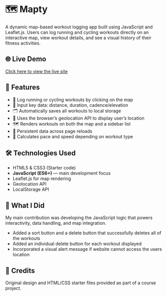 # 🗺️ Mapty

A dynamic map-based workout logging app built using JavaScript and Leaflet.js. Users can log running and cycling workouts directly on an interactive map, view workout details, and see a visual history of their fitness activities.

## 🌐 Live Demo

[Click here to view the live site](https://sofiaborodaenko.github.io/mapty/)

## 🚀 Features

- 📍 Log running or cycling workouts by clicking on the map
- 🧮 Input key data: distance, duration, cadence/elevation
- 🗂️ Automatically saves all workouts to local storage
- 🧭 Uses the browser’s geolocation API to display user’s location
- 🗺️ Renders workouts on both the map and a sidebar list
- 🔁 Persistent data across page reloads
- 🎯 Calculates pace and speed depending on workout type

## 🛠️ Technologies Used

- HTML5 & CSS3 (Starter code)
- **JavaScript (ES6+)** — main development focus
- Leaflet.js for map rendering
- Geolocation API
- LocalStorage API

## 🧠 What I Did

My main contribution was developing the JavaScript logic that powers interactivity, data handling, and map integration. 
- Added a sort button and a delete button that successfully deletes all of the workouts
- Added an individual delete button for each workout displayed
- Incorporated a visual alert message if website cannot access the users location

## 📘 Credits

Original design and HTML/CSS starter files provided as part of a course project.


